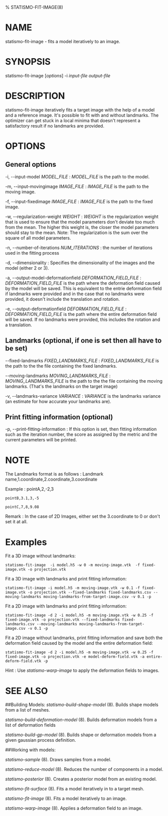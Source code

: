 % STATISMO-FIT-IMAGE(8)

# NAME

statismo-fit-image - fits a model iteratively to an image.

# SYNOPSIS

statismo-fit-image [*options*] -i *input-file* *output-file*

# DESCRIPTION

statismo-fit-image iteratively fits a target image with the help of a model and a reference image. It's possible to fit with and without landmarks. The optimizer can get stuck in a local minima that doesn't represent a satisfactory result if no landmarks are provided.

# OPTIONS

## General options
-i, \--input-model *MODEL_FILE*
:	*MODEL_FILE* is the path to the model.

-m, \--input-movingimage *IMAGE_FILE*
:	*IMAGE_FILE* is the path to the moving image.

-f, \--input-fixedimage *IMAGE_FILE*
:	*IMAGE_FILE* is the path to the fixed image.

-w, \--regularization-weight *WEIGHT*
:	*WEIGHT* is the regularization weight that is used to ensure that the model parameters don't deviate too much from the mean. The higher this weight is, the closer the model parameters should stay to the mean. Note: The regularization is the sum over the square of all model parameters.

-n, \--number-of-iterations *NUM_ITERATIONS*
:	the number of iterations used in the fitting process


-d, \--dimensionality 
:	Specifies the dimensionality of the images and the model (either 2 or 3).

-a, \--output-model-deformationfield *DEFORMATION_FIELD_FILE*
:	*DEFORMATION_FIELD_FILE* is the path where the deformation field caused by the model will be saved. This is equivalent to the entrie deformation field if landmarks were provided and in the case that no landmarks were provided, it doesn't include the translation and rotation.

-e, \--output-deformationfield *DEFORMATION_FIELD_FILE*
:	*DEFORMATION_FIELD_FILE* is the path where the entire deformation field will be saved. If no landmarks were provided, this includes the rotation and a translation.


## Landmarks (optional, if one is set then all have to be set)

\--fixed-landmarks *FIXED_LANDMARKS_FILE*
:	*FIXED_LANDMARKS_FILE* is the path to the the file containing the fixed landmarks.

\--moving-landmarks *MOVING_LANDMARKS_FILE*
:	*MOVING_LANDMARKS_FILE* is the path to the the file containing the moving landmarks. (That's the landmarks on the target image)

-v, \--landmarks-variance *VARIANCE*
:	*VARIANCE* is the landmarks variance (an estimate for how accurate your landmarks are).

## Print fitting information (optional)

-p, \--print-fitting-information
:	If this option is set, then fitting information such as the iteration number, the score as assigned by the metric and the current parameters will be printed.


# NOTE
The Landmarks format is as follows
:	Landmark name,1.coordinate,2.coordinate,3.coordinate

Example
:	pointA,2,-2,3

	pointB,3.1,3,-5

	pointC,7,8,9.08


Remark
:	In the case of 2D Images, either set the 3.coordinate to 0 or don't set it at all.
 
# Examples 
Fit a 3D image without landmarks:

    statismo-fit-image  -i model.h5 -w 0 -m moving-image.vtk  -f fixed-image.vtk -o projection.vtk


Fit a 3D image with landmarks and print fitting information:

    statismo-fit-image -i model.h5 -m moving-image.vtk -w 0.1 -f fixed-image.vtk -o projection.vtk --fixed-landmarks fixed-landmarks.csv --moving-landmarks moving-landmarks-from-target-image.csv -v 0.1 -p

Fit a 2D image with landmarks and print fitting information:

    statismo-fit-image -d 2 -i model.h5 -m moving-image.vtk -w 0.25 -f fixed-image.vtk -o projection.vtk --fixed-landmarks fixed-landmarks.csv --moving-landmarks moving-landmarks-from-target-image.csv -v 0.1 -p

Fit a 2D image without landmarks, print fitting information and save both the deformation field caused by the model and the entire deformation field:

    statismo-fit-image -d 2 -i model.h5 -m moving-image.vtk -w 0.25 -f fixed-image.vtk -o projection.vtk -e model-deform-field.vtk -a entire-deform-field.vtk -p

Hint
:	Use *statismo-warp-image* to apply the deformation fields to images.


# SEE ALSO

##Building Models:
*statismo-build-shape-model* (8).
Builds shape models from a list of meshes.

*statismo-build-deformation-model* (8).
Builds deformation models from a list of deformation fields

*statismo-build-gp-model* (8).
Builds shape or deformation models from a given gaussian process definition.

##Working with models:

*statismo-sample* (8).
Draws samples from a model.

*statismo-reduce-model* (8).
Reduces the number of components in a model.

*statismo-posterior* (8).
Creates a posterior model from an existing model.

*statismo-fit-surface* (8).
Fits a model iteratively in to a target mesh.

*statismo-fit-image* (8).
Fits a model iteratively to an image.

*statismo-warp-image* (8).
Applies a deformation field to an image.